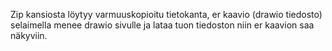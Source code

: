 Zip kansiosta löytyy varmuuskopioitu tietokanta, er kaavio (drawio tiedosto) selaimella menee drawio sivulle ja lataa tuon tiedoston niin er kaavion saa näkyviin.
